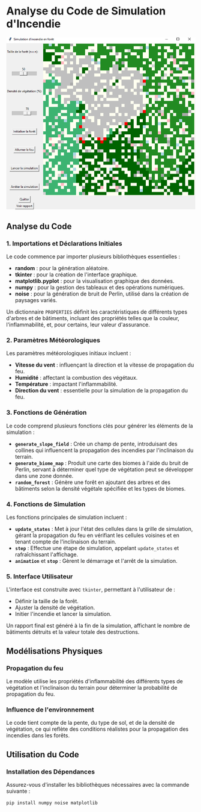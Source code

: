 # Analyse du Code de Simulation d'Incendie

![appfeu](images/app1feu.png)

## Analyse du Code

### 1. Importations et Déclarations Initiales
Le code commence par importer plusieurs bibliothèques essentielles :
- **random** : pour la génération aléatoire.
- **tkinter** : pour la création de l'interface graphique.
- **matplotlib.pyplot** : pour la visualisation graphique des données.
- **numpy** : pour la gestion des tableaux et des opérations numériques.
- **noise** : pour la génération de bruit de Perlin, utilisé dans la création de paysages variés.

Un dictionnaire `PROPERTIES` définit les caractéristiques de différents types d'arbres et de bâtiments, incluant des propriétés telles que la couleur, l'inflammabilité, et, pour certains, leur valeur d'assurance.

### 2. Paramètres Météorologiques
Les paramètres météorologiques initiaux incluent :
- **Vitesse du vent** : influençant la direction et la vitesse de propagation du feu.
- **Humidité** : affectant la combustion des végétaux.
- **Température** : impactant l'inflammabilité.
- **Direction du vent** : essentielle pour la simulation de la propagation du feu.

### 3. Fonctions de Génération
Le code comprend plusieurs fonctions clés pour générer les éléments de la simulation :
- **`generate_slope_field`** : Crée un champ de pente, introduisant des collines qui influencent la propagation des incendies par l'inclinaison du terrain.
- **`generate_biome_map`** : Produit une carte des biomes à l'aide du bruit de Perlin, servant à déterminer quel type de végétation peut se développer dans une zone donnée.
- **`random_forest`** : Génère une forêt en ajoutant des arbres et des bâtiments selon la densité végétale spécifiée et les types de biomes.

### 4. Fonctions de Simulation
Les fonctions principales de simulation incluent :
- **`update_states`** : Met à jour l'état des cellules dans la grille de simulation, gérant la propagation du feu en vérifiant les cellules voisines et en tenant compte de l'inclinaison du terrain.
- **`step`** : Effectue une étape de simulation, appelant `update_states` et rafraîchissant l'affichage.
- **`animation`** et **`stop`** : Gèrent le démarrage et l'arrêt de la simulation.

### 5. Interface Utilisateur
L'interface est construite avec `tkinter`, permettant à l'utilisateur de :
- Définir la taille de la forêt.
- Ajuster la densité de végétation.
- Initier l'incendie et lancer la simulation.

Un rapport final est généré à la fin de la simulation, affichant le nombre de bâtiments détruits et la valeur totale des destructions.

## Modélisations Physiques

### Propagation du feu
Le modèle utilise les propriétés d'inflammabilité des différents types de végétation et l'inclinaison du terrain pour déterminer la probabilité de propagation du feu.

### Influence de l'environnement
Le code tient compte de la pente, du type de sol, et de la densité de végétation, ce qui reflète des conditions réalistes pour la propagation des incendies dans les forêts.

## Utilisation du Code

### Installation des Dépendances
Assurez-vous d'installer les bibliothèques nécessaires avec la commande suivante :
```bash
pip install numpy noise matplotlib
